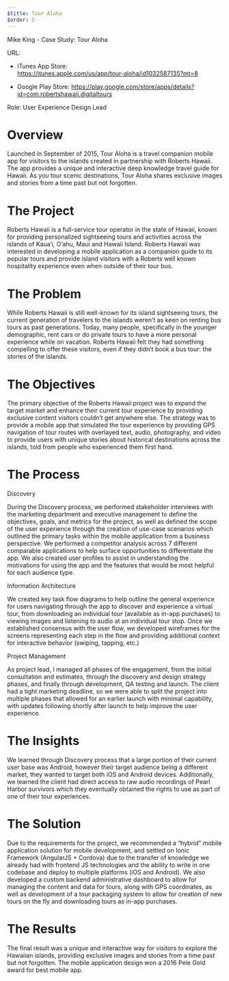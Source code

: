 ```yaml
---
$title: Tour Aloha
$order: 5
---
```


Mike King - Case Study: Tour Aloha

URL:

  * iTunes App Store:   
<https://itunes.apple.com/us/app/tour-aloha/id1032587135?mt=8>

  * Google Play Store: <https://play.google.com/store/apps/details?id=com.robertshawaii.digitaltours>

Role: User Experience Design Lead

# Overview

Launched in September of 2015, Tour Aloha is a travel companion mobile app for
visitors to the islands created in partnership with Roberts Hawaii. The app
provides a unique and interactive deep knowledge travel guide for Hawaii. As
you tour scenic destinations, Tour Aloha shares exclusive images and stories
from a time past but not forgotten.

# The Project

Roberts Hawaii is a full-service tour operator in the state of Hawaii, known
for providing personalized sightseeing tours and activities across the islands
of Kaua‘i, O‘ahu, Maui and Hawaii Island. Roberts Hawaii was interested in
developing a mobile application as a companion guide to its popular tours and
provide island visitors with a Roberts well known hospitality experience even
when outside of their tour bus.

# The Problem

While Roberts Hawaii is still well-known for its island sightseeing tours, the
current generation of travelers to the islands weren’t as keen on renting bus
tours as past generations. Today, many people, specifically in the younger
demographic, rent cars or do private tours to have a more personal experience
while on vacation. Roberts Hawaii felt they had something compelling to offer
these visitors, even if they didn’t book a bus tour: the stories of the
islands.

# The Objectives

The primary objective of the Roberts Hawaii project was to expand the target
market and enhance their current tour experience by providing exclusive
content visitors couldn’t get anywhere else. The strategy was to provide a
mobile app that simulated the tour experience by providing GPS navigation of
tour routes with overlayed text, audio, photography, and video to provide
users with unique stories about historical destinations across the islands,
told from people who experienced them first hand.

# The Process

Discovery

During the Discovery process, we performed stakeholder interviews with the
marketing department and executive management to define the objectives, goals,
and metrics for the project, as well as defined the scope of the user
experience through the creation of use-case scenarios which outlined the
primary tasks within the mobile application from a business perspective. We
performed a competitor analysis across 7 different comparable applications to
help surface opportunities to differentiate the app. We also created user
profiles to assist in understanding the motivations for using the app and the
features that would be most helpful for each audience type.

Information Architecture

We created key task flow diagrams to help outline the general experience for
users navigating through the app to discover and experience a virtual tour,
from downloading an individual tour (available as in-app purchases) to viewing
images and listening to audio at an individual tour stop. Once we established
consensus with the user flow, we developed wireframes for the screens
representing each step in the flow and providing additional context for
interactive behavior (swiping, tapping, etc.)

Project Management

As project lead, I managed all phases of the engagement, from the initial
consultation and estimates, through the discovery and design strategy phases,
and finally through development, QA testing and launch. The client had a tight
marketing deadline, so we were able to split the project into multiple phases
that allowed for an earlier launch with minimal capability, with updates
following shortly after launch to help improve the user experience.

# The Insights

We learned through Discovery process that a large portion of their current
user base was Android, however their target audience being a different market,
they wanted to target both iOS and Android devices. Additionally, we learned
the client had direct access to raw audio recordings of Pearl Harbor survivors
which they eventually obtained the rights to use as part of one of their tour
experiences.

# The Solution

Due to the requirements for the project, we recommended a “hybrid” mobile
application solution for mobile development, and settled on Ionic Framework
(AngularJS + Cordova) due to the transfer of knowledge we already had with
frontend JS technologies and the ability to write in one codebase and deploy
to multiple platforms (iOS and Android). We also developed a custom backend
administrative dashboard to allow for managing the content and data for tours,
along with GPS coordinates, as well as development of a tour packaging system
to allow for creation of new tours on the fly and downloading tours as in-app
purchases.

# The Results

The final result was a unique and interactive way for visitors to explore the
Hawaiian islands, providing exclusive images and stories from a time past but
not forgotten. The mobile application design won a 2016 Pele Gold award for
best mobile app.
